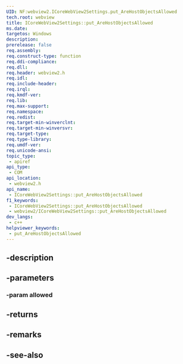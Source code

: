 ```yaml
---
UID: NF:webview2.ICoreWebView2Settings.put_AreHostObjectsAllowed
tech.root: webview
title: ICoreWebView2Settings::put_AreHostObjectsAllowed
ms.date: 
targetos: Windows
description: 
prerelease: false
req.assembly: 
req.construct-type: function
req.ddi-compliance: 
req.dll: 
req.header: webview2.h
req.idl: 
req.include-header: 
req.irql: 
req.kmdf-ver: 
req.lib: 
req.max-support: 
req.namespace: 
req.redist: 
req.target-min-winverclnt: 
req.target-min-winversvr: 
req.target-type: 
req.type-library: 
req.umdf-ver: 
req.unicode-ansi: 
topic_type:
 - apiref
api_type:
 - COM
api_location:
 - webview2.h
api_name:
 - ICoreWebView2Settings::put_AreHostObjectsAllowed
f1_keywords:
 - ICoreWebView2Settings::put_AreHostObjectsAllowed
 - webview2/ICoreWebView2Settings::put_AreHostObjectsAllowed
dev_langs:
 - c++
helpviewer_keywords:
 - put_AreHostObjectsAllowed
---
```


## -description

## -parameters

### -param allowed

## -returns

## -remarks

## -see-also

